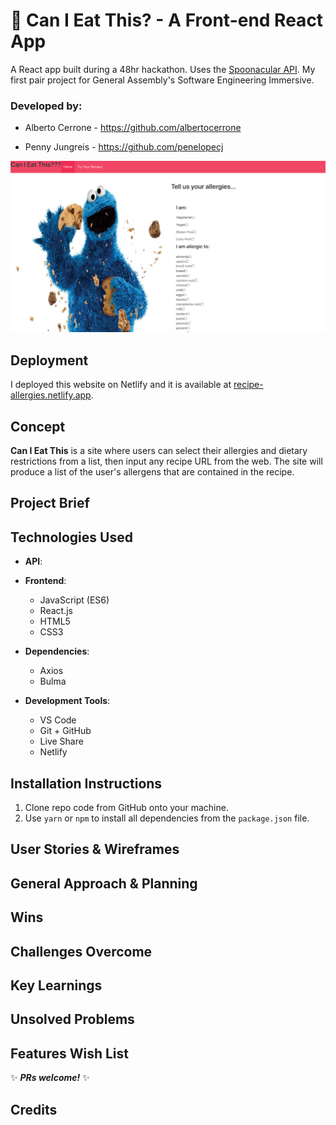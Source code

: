 # 🍪 Can I Eat This? - A Front-end React App
A React app built during a 48hr hackathon. Uses the [Spoonacular API](https://spoonacular.com/food-api). My first pair project for General Assembly's Software Engineering Immersive.
### Developed by:
* Alberto Cerrone - https://github.com/albertocerrone

* Penny Jungreis - https://github.com/penelopecj

![homepage](./src/images/homepage.png)

## Deployment
I deployed this website on Netlify and it is available at [recipe-allergies.netlify.app](https://recipe-allergies.netlify.app/).

## Concept
**Can I Eat This** is a site where users can select their allergies and dietary restrictions from a list, then input any recipe URL from the web. The site will produce a list of the user's allergens that are contained in the recipe.

## Project Brief

## Technologies Used
* **API**:

* **Frontend**:
  * JavaScript (ES6)
  * React.js
  * HTML5
  * CSS3
* **Dependencies**:
  * Axios
  * Bulma
* **Development Tools**:
  * VS Code
  * Git + GitHub
  * Live Share
  * Netlify
## Installation Instructions
1. Clone repo code from GitHub onto your machine.
2. Use `yarn` or `npm` to install all dependencies from the `package.json` file.

## User Stories & Wireframes


## General Approach & Planning


## Wins


## Challenges Overcome


## Key Learnings


## Unsolved Problems


## Features Wish List

✨ ***PRs welcome!*** ✨

## Credits